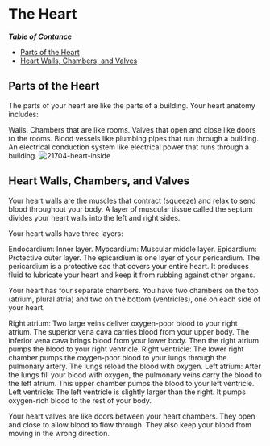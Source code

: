 # The Heart 

**_Table of Contance_**

- [Parts of the Heart](#Parts-of-the-Heart)              
- [Heart Walls, Chambers, and Valves ](#Heart-Walls,-Chambers,-and-Valves)                                                                                                                                                                                                                                                                       

## Parts of the Heart 

The parts of your heart are like the parts of a building. Your heart anatomy includes:

Walls.
Chambers that are like rooms.
Valves that open and close like doors to the rooms.
Blood vessels like plumbing pipes that run through a building.
An electrical conduction system like electrical power that runs through a building.
![21704-heart-inside](https://github.com/user-attachments/assets/f89fd1ee-726b-4fb5-b541-e25f2ed2de22)

## Heart Walls, Chambers, and Valves 

Your heart walls are the muscles that contract (squeeze) and relax to send blood throughout your body. A layer of muscular tissue called the septum divides your heart walls into the left and right sides.

Your heart walls have three layers:

Endocardium: Inner layer.
Myocardium: Muscular middle layer.
Epicardium: Protective outer layer.
The epicardium is one layer of your pericardium. The pericardium is a protective sac that covers your entire heart. It produces fluid to lubricate your heart and keep it from rubbing against other organs.

Your heart has four separate chambers. You have two chambers on the top (atrium, plural atria) and two on the bottom (ventricles), one on each side of your heart.

Right atrium: Two large veins deliver oxygen-poor blood to your right atrium. The superior vena cava carries blood from your upper body. The inferior vena cava brings blood from your lower body. Then the right atrium pumps the blood to your right ventricle.
Right ventricle: The lower right chamber pumps the oxygen-poor blood to your lungs through the pulmonary artery. The lungs reload the blood with oxygen.
Left atrium: After the lungs fill your blood with oxygen, the pulmonary veins carry the blood to the left atrium. This upper chamber pumps the blood to your left ventricle.
Left ventricle: The left ventricle is slightly larger than the right. It pumps oxygen-rich blood to the rest of your body.

Your heart valves are like doors between your heart chambers. They open and close to allow blood to flow through. They also keep your blood from moving in the wrong direction.
